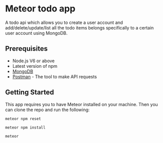 # Meteor todo app

A todo api which allows you to create a user account and add/delete/update/list all the todo items belongs specifically to a certain user account using MongoDB.

## Prerequisites

* Node.js V6 or above
* Latest version of npm
* [MongoDB](https://www.mongodb.com/community)
* [Postman](https://www.getpostman.com/apps) - The tool to make API requests

## Getting Started

This app requires you to have Meteor installed on your machine. Then you can clone the repo and run the following:

```
meteor npm reset
```

```
meteor npm install
```

```
meteor
```


